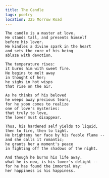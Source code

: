```yaml
---
title: The Candle
tags: poetry
location: 325 Morrow Road
---
```


    The candle is a master at love.
    He stands tall, and presents himself
    before his lover.
    He kindles a divine spark in the heart
    and sets the core of his being
    ablaze with devotion.

    The temperature rises:
    it burns him with sweet fire.
    He begins to melt away
    in thought of her;
    he sighs in hot wisps
    that rise on the air.

    As he thinks of his beloved
    he weeps away precious tears,
    for he soon comes to realize
    one of love's mysteries:
    that truly to love,
    the lover must disappear.

    Thus, his hardened self yields to liquid,
    then to fire, then to light.
    He brightens her face by his feeble flame --
    and she calls it romantic;
    he grants her a moment's peace
    in fighting off the shadows of the night.

    And though he burns his life away,
    what he is now, is his lover's delight --
    for he has found the immortal Way:
    her happiness is his happiness.


